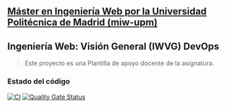 ## [Máster en Ingeniería Web por la Universidad Politécnica de Madrid (miw-upm)](http://miw.etsisi.upm.es)
## Ingeniería Web: Visión General (IWVG) DevOps
> Este proyecto es una Plantilla de apoyo docente de la asignatura.

### Estado del código
[![CI](https://github.com/miw-upm/iwvg-devops-bernal-jesus/actions/workflows/ci.yml/badge.svg?branch=develop)](https://github.com/miw-upm/iwvg-devops-bernal-jesus/actions/workflows/ci.yml)
[![Quality Gate Status](https://sonarcloud.io/api/project_badges/measure?project=iwvg-devops-bernal-jesus&metric=alert_status)](https://sonarcloud.io/summary/new_code?id=iwvg-devops-bernal-jesus)
